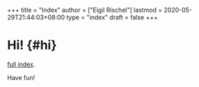+++
title = "Index"
author = ["Eigil Rischel"]
lastmod = 2020-05-29T21:44:03+08:00
type = "index"
draft = false
+++

# Hi! {#hi}

[full index](/posts/).

Have fun!
